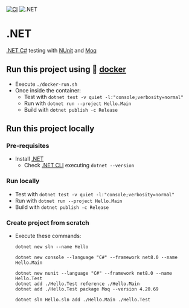 [![CI](https://github.com/rogervinas/tests-everywhere/actions/workflows/dotnet.yml/badge.svg)](https://github.com/rogervinas/tests-everywhere/actions/workflows/dotnet.yml)
![.NET](https://img.shields.io/badge/.NET-8.0-blue?labelColor=black)

# .NET

[.NET C#](https://learn.microsoft.com/dotnet/csharp) testing with [NUnit](https://nunit.org/) and [Moq](https://www.devlooped.com/moq/)

## Run this project using 🐳 [docker](https://www.docker.com/)
* Execute `./docker-run.sh`
* Once inside the container:
  * Test with `dotnet test -v quiet -l:"console;verbosity=normal"`
  * Run with `dotnet run --project Hello.Main`
  * Build with `dotnet publish -c Release`

## Run this project locally

### Pre-requisites
* Install [.NET](https://dotnet.microsoft.com/download)
  * Check [.NET CLI](https://learn.microsoft.com/dotnet/core/tools/) executing `dotnet --version`

### Run locally
* Test with `dotnet test -v quiet -l:"console;verbosity=normal"`
* Run with `dotnet run --project Hello.Main`
* Build with `dotnet publish -c Release`

### Create project from scratch
* Execute these commands:
  ```
  dotnet new sln --name Hello
  
  dotnet new console --language "C#" --framework net8.0 --name Hello.Main
  
  dotnet new nunit --language "C#" --framework net8.0 --name Hello.Test
  dotnet add ./Hello.Test reference ./Hello.Main
  dotnet add ./Hello.Test package Moq --version 4.20.69

  dotnet sln Hello.sln add ./Hello.Main ./Hello.Test
  ```
